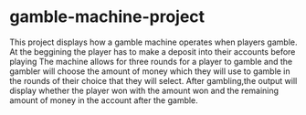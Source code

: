# gamble-machine-project
This project displays how a gamble machine operates when players gamble.
At the beggining the player has to make a deposit into their accounts before playing
The machine allows for three rounds for a player to gamble and the gambler will choose the amount of money which they will use to gamble in the rounds of their choice that they will select.
After gambling,the output will display whether the player won with the amount won and the remaining amount of money in the account after the gamble.
